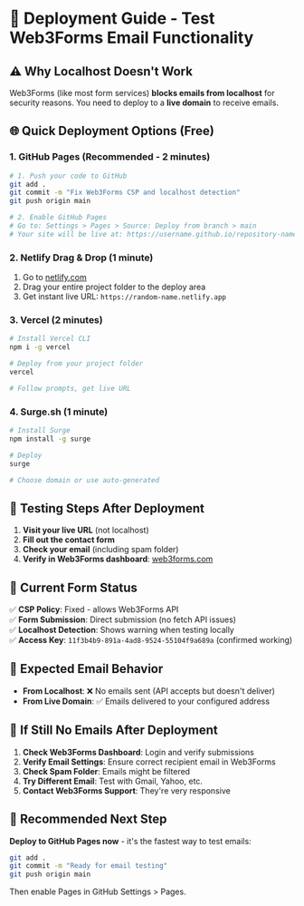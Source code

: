 # 🚀 Deployment Guide - Test Web3Forms Email Functionality

## ⚠️ **Why Localhost Doesn't Work**
Web3Forms (like most form services) **blocks emails from localhost** for security reasons. You need to deploy to a **live domain** to receive emails.

## 🌐 **Quick Deployment Options (Free)**

### 1. **GitHub Pages** (Recommended - 2 minutes)
```bash
# 1. Push your code to GitHub
git add .
git commit -m "Fix Web3Forms CSP and localhost detection"
git push origin main

# 2. Enable GitHub Pages
# Go to: Settings > Pages > Source: Deploy from branch > main
# Your site will be live at: https://username.github.io/repository-name
```

### 2. **Netlify Drag & Drop** (1 minute)
1. Go to [netlify.com](https://netlify.com)
2. Drag your entire project folder to the deploy area
3. Get instant live URL: `https://random-name.netlify.app`

### 3. **Vercel** (2 minutes)
```bash
# Install Vercel CLI
npm i -g vercel

# Deploy from your project folder
vercel

# Follow prompts, get live URL
```

### 4. **Surge.sh** (1 minute)
```bash
# Install Surge
npm install -g surge

# Deploy
surge

# Choose domain or use auto-generated
```

## 🧪 **Testing Steps After Deployment**

1. **Visit your live URL** (not localhost)
2. **Fill out the contact form**
3. **Check your email** (including spam folder)
4. **Verify in Web3Forms dashboard**: [web3forms.com](https://web3forms.com)

## 🔧 **Current Form Status**

✅ **CSP Policy**: Fixed - allows Web3Forms API  
✅ **Form Submission**: Direct submission (no fetch API issues)  
✅ **Localhost Detection**: Shows warning when testing locally  
✅ **Access Key**: `11f3b4b9-891a-4ad8-9524-55104f9a689a` (confirmed working)

## 📧 **Expected Email Behavior**

- **From Localhost**: ❌ No emails sent (API accepts but doesn't deliver)
- **From Live Domain**: ✅ Emails delivered to your configured address

## 🐛 **If Still No Emails After Deployment**

1. **Check Web3Forms Dashboard**: Login and verify submissions
2. **Verify Email Settings**: Ensure correct recipient email in Web3Forms
3. **Check Spam Folder**: Emails might be filtered
4. **Try Different Email**: Test with Gmail, Yahoo, etc.
5. **Contact Web3Forms Support**: They're very responsive

## 🚀 **Recommended Next Step**

**Deploy to GitHub Pages now** - it's the fastest way to test emails:

```bash
git add .
git commit -m "Ready for email testing"
git push origin main
```

Then enable Pages in GitHub Settings > Pages.